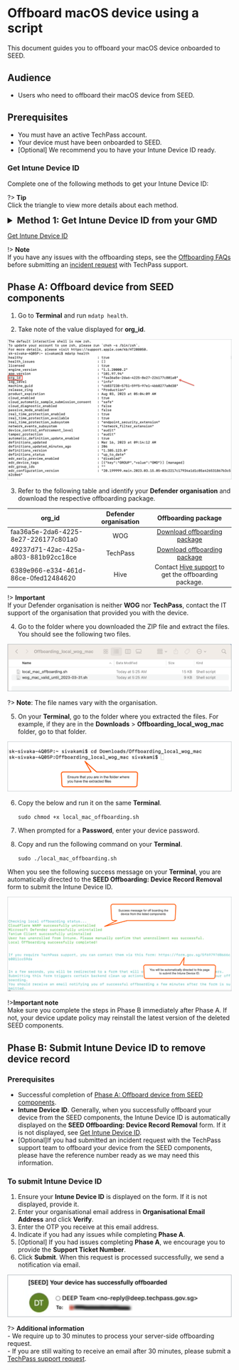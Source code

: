 # Offboard macOS device using a script
 
 This document guides you to offboard your macOS device onboarded to SEED.

## Audience

- Users who need to offboard their macOS device from SEED.

## Prerequisites

- You must have an active TechPass account.
- Your device must have been onboarded to SEED.
- [Optional] We recommend you to have your Intune Device ID ready. 

### Get Intune Device ID

Complete one of the following methods to get your Intune Device ID:

?> **Tip**<br>Click the triangle to view more details about each method.

<details>
<summary style="font-size:20px;font-weight:bold">Method 1: Get Intune Device ID from your GMD</summary>


1. On your GMD, open your **Terminal** and run the following commands:

```
intune_id="$(security find-certificate -a /Library/Keychains/System.keychain | egrep -B 4 '\"issu\"<blob>=.+MICROSOFT INTUNE MDM DEVICE CA' | grep alis | cut -d '"' -f 4)"
if [ -z "$intune_id" ]
then
    echo "Intune ID not found"
    return
fi

num_candidates="$(echo "$intune_id" | wc -l | xargs echo -n)"
if [ "$num_candidates" -eq 1 ]
then
    echo "$intune_id"
    return
fi

old_ifs="$IFS"
IFS='\n'
actual_id="Intune ID not found"
curr_latest_end_date_unix=0
while read id
do
    end_date="$(security find-certificate -c "$id" -p /Library/Keychains/System.keychain | openssl x509 -noout -enddate | cut -d '=' -f 2)"
    end_date_unix="$(date -j -f "%b %e %H:%M:%S %Y %Z" "$end_date" "+%s")"
    if [ "$end_date_unix" -ge "$curr_latest_end_date_unix" ]
    then
        actual_id="$id"
        curr_latest_end_date_unix="$end_date_unix"
    fi
done <<< "$intune_id"

IFS="$old_ifs"
echo "$actual_id"
```
2. Take note of the Intune Device ID that is displayed on the **Terminal** window.

![intune-device-id](../images/macos-get-intune-device-id.png)

</details>

[Get Intune Device ID](../snippets/snippets-get-intune-device-id.md ':include')

!> **Note**<br>If you have any issues with the offboarding steps, see the [Offboarding FAQs](/faqs/seed-offboarding-faqs) before submitting an [incident request](https://go.gov.sg/techpass-sr) with TechPass support.

## Phase A: Offboard device from SEED components

1. Go to **Terminal** and run `mdatp health`.

<!--
![open terminal](../images/macos-open-terminal.png)

![find-org-id](../images/macos-find-org-id-1.png)-->

2. Take note of the value displayed for **org_id**.

![note-org-id](../images/macos-find-org-id-2.png)

3. Refer to the following table and identify your **Defender organisation** and download the respective offboarding package.

  | org_id  | Defender organisation | Offboarding package |
  | ------------- |:-------------:|:-------------:| 
  | faa36a5e-2da6-4225-8e27-226177c801a0      | WOG     | [Download offboarding package](https://k3uwa66lu3tj6uxft46666ynhe0uvzor.lambda-url.ap-southeast-1.on.aws/local_wog_mac)    |
  | 49237d71-42ac-425a-a803-881b92cc18ce  | TechPass    | [Download offboarding package](https://k3uwa66lu3tj6uxft46666ynhe0uvzor.lambda-url.ap-southeast-1.on.aws/local_tp_mac)     | 
  | 6389e966-e334-461d-86ce-0fed12484620 | Hive | Contact [Hive support](mailto:GDS_DEN@hive.gov.sg) to get the offboarding package. |
  

!> **Important**<br> If your Defender organisation is neither **WOG** nor **TechPass**, contact the IT support of the organisation that provided you with the device.

4. Go to the folder where you downloaded the ZIP file and extract the files. You should see the following two files. 

![extract-files](../images/macos-extracted-files-for-offboarding.png)

?> **Note**: The file names vary with the organisation.

5. On your **Terminal**, go to the folder where you extracted the files. For example, if they are in the **Downloads** > **Offboarding_local_wog_mac** folder, go to that folder.

![cd-extracted-folder](../images/macos-cd-downloads.png)

6. Copy the below and run it on the same **Terminal**.

    ```sudo chmod +x local_mac_offboarding.sh```

7. When prompted for a **Password**, enter your device password.
8. Copy and run the following command on your **Terminal**.

    ```sudo ./local_mac_offboarding.sh```

When you see the following success message on your **Terminal**, you are automatically directed to the **SEED Offboarding: Device Record Removal** form to submit the Intune Device ID. 

![macos-success-message](../images/macos-success-message.png)

!>**Important note**<br> Make sure you complete the steps in Phase B immediately after Phase A. If not, your device update policy may reinstall the latest version of the deleted SEED components.


## Phase B: Submit Intune Device ID to remove device record

### Prerequisites

- Successful completion of [Phase A: Offboard device from SEED components](#phase-a-offboard-device-from-seed-components).
- **Intune Device ID**. Generally, when you successfully offboard your device from the SEED components, the Intune Device ID is automatically displayed on the **SEED Offboarding: Device Record Removal** form. If it is not displayed, see [Get Intune Device ID](#get-intune-device-id).
- [Optional]If you had submitted an incident request with the TechPass support team to offboard your device from the SEED components, please have the reference number ready as we may need this information.

### To submit Intune Device ID

1. Ensure your **Intune Device ID** is displayed on the form. If it is not displayed, provide it.
2. Enter your organisational email address in **Organisational Email Address** and click **Verify**.
3. Enter the OTP you receive at this email address.  
4. Indicate if you had any issues while completing **Phase A**.
5. [Optional] If you had issues completing **Phase A**, we encourage you to provide the **Support Ticket Number**.
6. Click **Submit**. When this request is processed successfully, we send a notification via email.

![successfully-offboarded-email](../images/macos-successfully-offboarded-email.png)

?> **Additional information**<br>- We require up to 30 minutes to process your server-side offboarding request.<br>- If you are still waiting to receive an email after 30 minutes, please submit a [TechPass support request](https://go.gov.sg/techpass-sr). 

 
      










 



